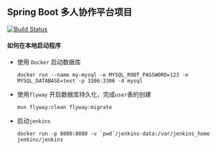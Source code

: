 ## Spring Boot 多人协作平台项目
[![Build Status](https://travis-ci.com/jinrunheng/springboot-cooperation-platform.svg?branch=master)](https://travis-ci.com/jinrunheng/springboot-cooperation-platform)
#### 如何在本地启动程序

- 使用 `Docker` 启动数据库

    ```
    docker run --name my-mysql -e MYSQL_ROOT_PASSWORD=123 -e MYSQL_DATABASE=test -p 3306:3306 -d mysql
    ```
- 使用`flyway` 开启数据库持久化，完成`user`表的创建
    ```
    mvn flyway:clean flyway:migrate
    ``` 
- 启动`jenkins` 
    ```
    docker run -p 8080:8080 -v `pwd`/jenkins-data:/var/jenkins_home jenkins/jenkins
    ``` 
  